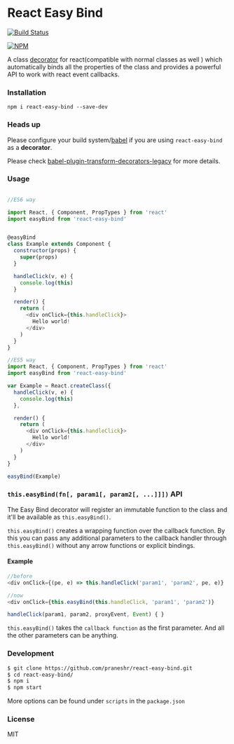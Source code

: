 # React Easy Bind

[![Build Status](https://circleci.com/gh/praneshr/react-easy-bind.svg?circle-token=60cd5e7bc411206f3c1b19c829d9420ab8fa4a0c&style=shield)](https://circleci.com/gh/praneshr/react-easy-bind)

[![NPM](https://nodei.co/npm/react-easy-bind.png?downloads=true&downloadRank=true&stars=true)](https://nodei.co/npm/react-easy-bind/)

A class [decorator](https://github.com/wycats/javascript-decorators) for react(compatible with normal classes as well ) which automatically binds all the properties of the class and provides a powerful API to work with react event callbacks.


### Installation
```
npm i react-easy-bind --save-dev
```

### Heads up

Please configure your build system/[babel](https://babeljs.io) if you are using `react-easy-bind` as a **decorator**.

Please check [babel-plugin-transform-decorators-legacy](https://github.com/loganfsmyth/babel-plugin-transform-decorators-legacy) for more details.

### Usage
``` javascript

//ES6 way

import React, { Component, PropTypes } from 'react'
import easyBind from 'react-easy-bind'


@easyBind
class Example extends Component {
  constructor(props) {
    super(props)
  }

  handleClick(v, e) {
    console.log(this)
  }

  render() {
    return (
      <div onClick={this.handleClick}>
        Hello world!
      </div>
    )
  }
}

//ES5 way
import React, { Component, PropTypes } from 'react'
import easyBind from 'react-easy-bind'

var Example = React.createClass({
  handleClick(v, e) {
    console.log(this)
  },

  render() {
    return (
      <div onClick={this.handleClick}>
        Hello world!
      </div>
    )
  }
}

easyBind(Example)
```

### `this.easyBind(fn[, param1[, param2[, ...]]])` API

The Easy Bind decorator will register an immutable function to the class and it'll be available as `this.easyBind()`.

`this.easyBind()` creates a wrapping function over the callback function. By this you can pass any additional parameters to the callback handler through `this.easyBind()` without any arrow functions or explicit bindings.

#### Example
``` javascript
//before
<div onClick={(pe, e) => this.handleClick('param1', 'param2', pe, e)}

//now
<div onClick={this.easyBind(this.handleClick, 'param1', 'param2')}

handleClick(param1, param2, proxyEvent, Event) { }
```
`this.easyBind()` takes the `callback function` as the first parameter. And all the other parameters can be anything.

### Development

``` bash
$ git clone https://github.com/praneshr/react-easy-bind.git
$ cd react-easy-bind/
$ npm i
$ npm start
```
More options can be found under `scripts` in the `package.json`

### License

MIT
